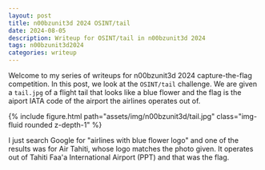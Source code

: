 ```yaml
---
layout: post
title: n00bzunit3d 2024 OSINT/tail
date: 2024-08-05 
description: Writeup for OSINT/tail in n00bzunit3d 2024
tags: n00bzunit3d2024
categories: writeup
---
```

Welcome to my series of writeups for n00bzunit3d 2024 capture-the-flag competition. In this post, we look at the `OSINT/tail` challenge. We are given a `tail.jpg` of a flight tail that looks like a blue flower and the flag is the aiport IATA  code of the airport the airlines operates out of.
<div class="row mt-3">
    <div class="col-sm mt-5 mt-md-0 col-lg-8 mb-5">
        {% include figure.html path="assets/img/n00bzunit3d/tail.jpg" class="img-fluid rounded z-depth-1" %}
    </div>
</div>

I just search Google for "airlines with blue flower logo" and one of the results was for Air Tahiti, whose logo matches the photo given. It operates out of Tahiti Faa'a International Airport (PPT) and that was the flag.